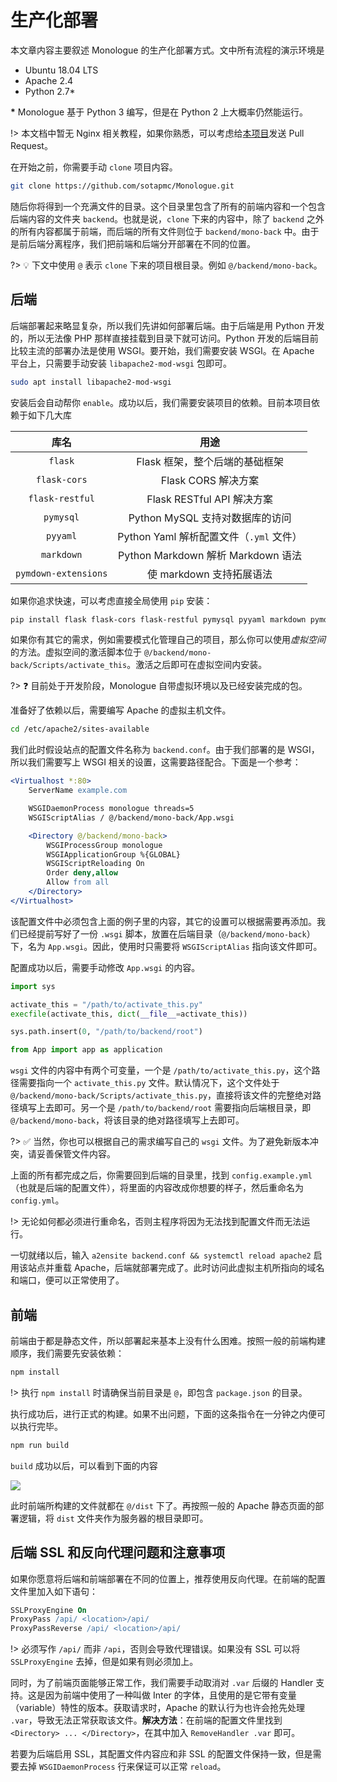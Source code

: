 # 生产化部署

本文章内容主要叙述 Monologue 的生产化部署方式。文中所有流程的演示环境是

- Ubuntu 18.04 LTS
- Apache 2.4
- Python 2.7\*

**\*** Monologue 基于 Python 3 编写，但是在 Python 2 上大概率仍然能运行。

!> 本文档中暂无 Nginx 相关教程，如果你熟悉，可以考虑给[本项目](//github.com/sotapmc/Book)发送 Pull Request。

在开始之前，你需要手动 `clone` 项目内容。

```bash
git clone https://github.com/sotapmc/Monologue.git
```

随后你将得到一个充满文件的目录。这个目录里包含了所有的前端内容和一个包含后端内容的文件夹 `backend`。也就是说，`clone` 下来的内容中，除了 `backend` 之外的所有内容都属于前端，而后端的所有文件则位于 `backend/mono-back` 中。由于是前后端分离程序，我们把前端和后端分开部署在不同的位置。

?> 💡 下文中使用 `@` 表示 `clone` 下来的项目根目录。例如 `@/backend/mono-back`。

## 后端

后端部署起来略显复杂，所以我们先讲如何部署后端。由于后端是用 Python 开发的，所以无法像 PHP 那样直接挂载到目录下就可访问。Python 开发的后端目前比较主流的部署办法是使用 WSGI。要开始，我们需要安装 WSGI。在 Apache 平台上，只需要手动安装 `libapache2-mod-wsgi` 包即可。

```bash
sudo apt install libapache2-mod-wsgi
```

安装后会自动帮你 `enable`。成功以后，我们需要安装项目的依赖。目前本项目依赖于如下几大库

|库名|用途|
|:-:|:-:|
|`flask`|Flask 框架，整个后端的基础框架|
|`flask-cors`|Flask CORS 解决方案|
|`flask-restful`|Flask RESTful API 解决方案|
|`pymysql`|Python MySQL 支持对数据库的访问|
|`pyyaml`|Python Yaml 解析配置文件（`.yml` 文件）|
|`markdown`|Python Markdown 解析 Markdown 语法|
|`pymdown-extensions`|使 markdown 支持拓展语法|

如果你追求快速，可以考虑直接全局使用 `pip` 安装：

```bash
pip install flask flask-cors flask-restful pymysql pyyaml markdown pymdown-extensions
```

如果你有其它的需求，例如需要模式化管理自己的项目，那么你可以使用*虚拟空间*的方法。虚拟空间的激活脚本位于 `@/backend/mono-back/Scripts/activate_this`。激活之后即可在虚拟空间内安装。

?> ❓ 目前处于开发阶段，Monologue 自带虚拟环境以及已经安装完成的包。

准备好了依赖以后，需要编写 Apache 的虚拟主机文件。

```bash
cd /etc/apache2/sites-available
```

我们此时假设站点的配置文件名称为 `backend.conf`。由于我们部署的是 WSGI，所以我们需要写上 WSGI 相关的设置，这需要路径配合。下面是一个参考：

```apache
<Virtualhost *:80>
    ServerName example.com

    WSGIDaemonProcess monologue threads=5 
    WSGIScriptAlias / @/backend/mono-back/App.wsgi

    <Directory @/backend/mono-back>
        WSGIProcessGroup monologue
        WSGIApplicationGroup %{GLOBAL}
        WSGIScriptReloading On
        Order deny,allow
        Allow from all
    </Directory>
</Virtualhost>
```

该配置文件中必须包含上面的例子里的内容，其它的设置可以根据需要再添加。我们已经提前写好了一份 `.wsgi` 脚本，放置在后端目录（`@/backend/mono-back`）下，名为 `App.wsgi`。因此，使用时只需要将 `WSGIScriptAlias` 指向该文件即可。

配置成功以后，需要手动修改 `App.wsgi` 的内容。

```python
import sys

activate_this = "/path/to/activate_this.py"
execfile(activate_this, dict(__file__=activate_this))

sys.path.insert(0, "/path/to/backend/root")

from App import app as application
```

`wsgi` 文件的内容中有两个可变量，一个是 `/path/to/activate_this.py`，这个路径需要指向一个 `activate_this.py` 文件。默认情况下，这个文件处于 `@/backend/mono-back/Scripts/activate_this.py`，直接将该文件的完整绝对路径填写上去即可。另一个是 `/path/to/backend/root` 需要指向后端根目录，即 `@/backend/mono-back`，将该目录的绝对路径填写上去即可。

?> ✅ 当然，你也可以根据自己的需求编写自己的 `wsgi` 文件。为了避免新版本冲突，请妥善保管文件内容。

上面的所有都完成之后，你需要回到后端的目录里，找到 `config.example.yml`（也就是后端的配置文件），将里面的内容改成你想要的样子，然后重命名为 `config.yml`。

!> 无论如何都必须进行重命名，否则主程序将因为无法找到配置文件而无法运行。

一切就绪以后，输入 `a2ensite backend.conf && systemctl reload apache2` 启用该站点并重载 Apache，后端就部署完成了。此时访问此虚拟主机所指向的域名和端口，便可以正常使用了。

## 前端

前端由于都是静态文件，所以部署起来基本上没有什么困难。按照一般的前端构建顺序，我们需要先安装依赖：

```bash
npm install
```

!> 执行 `npm install` 时请确保当前目录是 `@`，即包含 `package.json` 的目录。

执行成功后，进行正式的构建。如果不出问题，下面的这条指令在一分钟之内便可以执行完毕。

```bash
npm run build
```

`build` 成功以后，可以看到下面的内容

![](https://i.loli.net/2020/04/25/7CHc5MhipU4zTFN.png)

此时前端所构建的文件就都在 `@/dist` 下了。再按照一般的 Apache 静态页面的部署逻辑，将 `dist` 文件夹作为服务器的根目录即可。

## 后端 SSL 和反向代理问题和注意事项

如果你愿意将后端和前端部署在不同的位置上，推荐使用反向代理。在前端的配置文件里加入如下语句：

```apache
SSLProxyEngine On
ProxyPass /api/ <location>/api/
ProxyPassReverse /api/ <location>/api/
```

!> 必须写作 `/api/` 而非 `/api`，否则会导致代理错误。如果没有 SSL 可以将 `SSLProxyEngine` 去掉，但是如果有则必须加上。

同时，为了前端页面能够正常工作，我们需要手动取消对 `.var` 后缀的 Handler 支持。这是因为前端中使用了一种叫做 Inter 的字体，且使用的是它带有变量（variable）特性的版本。获取请求时，Apache 的默认行为也许会抢先处理 `.var`，导致无法正常获取该文件。**解决方法**：在前端的配置文件里找到 `<Directory> ... </Directory>`，在其中加入 `RemoveHandler .var` 即可。

若要为后端启用 SSL，其配置文件内容应和非 SSL 的配置文件保持一致，但是需要去掉 `WSGIDaemonProcess` 行来保证可以正常 `reload`。

